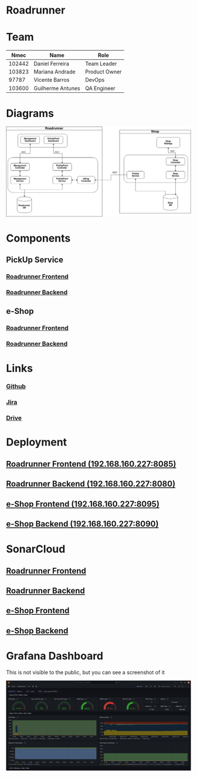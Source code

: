 # Roadrunner

# Team

| Nmec   | Name              | Role          |
|--------|-------------------|---------------|
| 102442 | Daniel Ferreira   | Team Leader   |
| 103823 | Mariana Andrade   | Product Owner |
| 97787  | Vicente Barros    | DevOps        |
| 103600 | Guilherme Antunes | QA Engineer   | 



# Diagrams
![Architecture Diagram](architecture.jpg)

# Components

## PickUp Service
### [Roadrunner Frontend](https://github.com/Roadrunner-TQS/roadrunner-frontend)

### [Roadrunner Backend](https://github.com/Roadrunner-TQS/roadrunner-backend)

## e-Shop
### [Roadrunner Frontend](https://github.com/Roadrunner-TQS/shop-frontend)

### [Roadrunner Backend](https://github.com/Roadrunner-TQS/shop-backend)

# Links
### [Github](https://github.com/roadrunner-tqs/)

### [Jira](https://road-runner.atlassian.net/jira/software/projects/RR/boards/1)

### [Drive](https://drive.google.com/drive/folders/1_NjxShYoKq77boAzPrktCV711Wl87aK0?usp=sharing)


# Deployment

## [Roadrunner Frontend (192.168.160.227:8085)](http://192.168.160.227:8085/)
## [Roadrunner Backend (192.168.160.227:8080)](http://192.168.160.227:8085/)
## [e-Shop Frontend (192.168.160.227:8095)](http://192.168.160.227:8095/)
## [e-Shop Backend (192.168.160.227:8090)](http://192.168.160.227:8090/)

# SonarCloud

## [Roadrunner Frontend](https://sonarcloud.io/project/overview?id=Roadrunner-TQS_shop-frontend)
## [Roadrunner Backend](https://sonarcloud.io/project/overview?id=Roadrunner-TQS_shop-backend)

## [e-Shop Frontend](https://sonarcloud.io/project/overview?id=Roadrunner-TQS_roadrunner-frontend)

## [e-Shop Backend](https://sonarcloud.io/project/overview?id=Roadrunner-TQS_roadrunner-backend)

# Grafana Dashboard

This is not visible to the public, but you can see a screenshot of it 

![Grafana Dashboard](grafana.png)